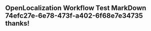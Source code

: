 <properties
ms.topic="hero-topic"
ms.test1="hero-topic"
ms.test2="test"/>


## OpenLocalization Workflow Test MarkDown 74efc27e-6e78-473f-a402-6f68e7e34735 thanks!



<!--HONumber=Sep16_HO1-->


